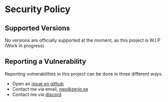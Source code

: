 # Security Policy

## Supported Versions

No versions are officially supported at the moment, as this project is W.I.P
(Work in progress).

## Reporting a Vulnerability

Reporting vulnerabilities in this project can be done in three different ways.

- Open an [issue on github](https://github.com/Z3rio/zerio-voice/issues)
- Contact me via email, neo@zerio.se
- Contact me via [discord](https://discordapp.com/users/740934232838242326)
